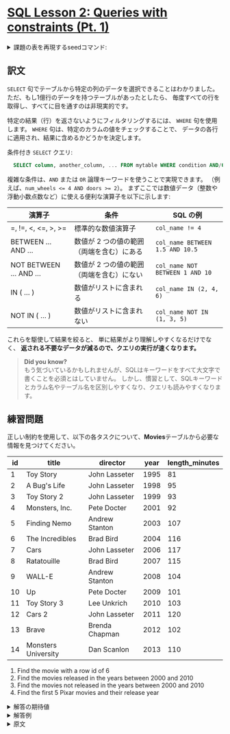 # [SQL Lesson 2: Queries with constraints (Pt. 1)](https://sqlbolt.com/lesson/select_queries_with_constraints)

<details>
  <summary>課題の表を再現するseedコマンド:</summary>

  ```SQL
    DROP TABLE IF EXISTS movies;

    CREATE TABLE IF NOT EXISTS movies (
      id              INTEGER         PRIMARY KEY,
      title           VARCHAR(255)    NOT NULL,
      director        VARCHAR(255)    NOT NULL,
      year            INTEGER         NOT NULL,
      length_minutes  INTEGER         NOT NULL
    );

    INSERT INTO movies (id, title, director, year, length_minutes)
    VALUES
    (1,  'Toy Story',           'John Lasseter',  1995, 81),
    (2,  'A Bug''s Life',       'John Lasseter',  1998, 95),
    (3,  'Toy Story 2',         'John Lasseter',  1999, 93),
    (4,  'Monsters, Inc.',      'Pete Docter',    2001, 92),
    (5,  'Finding Nemo',        'Andrew Stanton', 2003, 107),
    (6,  'The Incredibles',     'Brad Bird',      2004, 116),
    (7,  'Cars',                'John Lasseter',  2006, 117),
    (8,  'Ratatouille',         'Brad Bird',      2007, 115),
    (9,  'WALL-E',              'Andrew Stanton', 2008, 104),
    (10, 'Up',                  'Pete Docter',    2009, 101),
    (11, 'Toy Story 3',         'Lee Unkrich',    2010, 103),
    (12, 'Cars 2',              'John Lasseter',  2011, 120),
    (13, 'Brave',               'Brenda Chapman', 2012, 102),
    (14, 'Monsters University', 'Dan Scanlon',    2013, 110);
  ```

  または以下を実行:

  ```psql
    \i /home/postgres/dataset/sqlbolt/movies.sql
  ```
</details>

## 訳文

`SELECT` 句でテーブルから特定の列のデータを選択できることはわかりました。
ただ、もし1億行のデータを持つテーブルがあったとしたら、
毎度すべての行を取得し、すべてに目を通すのは非現実的です。

特定の結果（行）を返さないようにフィルタリングするには、
`WHERE` 句を使用します。
`WHERE` 句は、特定のカラムの値をチェックすることで、
データの各行に適用され、結果に含めるかどうかを決定します。

条件付き `SELECT` クエリ:

```SQL
  SELECT column, another_column, ... FROM mytable WHERE condition AND/OR another_condition AND/OR ...;
```

複雑な条件は、`AND` または `OR` 論理キーワードを使うことで実現できます。
（例えば、`num_wheels <= 4 AND doors >= 2`）。
まずここでは数値データ（整数や浮動小数点数など）に使える便利な演算子を以下に示します:

| 演算子              | 条件                                      | SQL の例                        |
| ------------------- | ----------------------------------------- | ------------------------------- |
| =, !=, <, <=, >, >= | 標準的な数値演算子                        | `col_name != 4`                 |
| BETWEEN … AND …     | 数値が 2 つの値の範囲（両端を含む）にある | `col_name BETWEEN 1.5 AND 10.5` |
| NOT BETWEEN … AND … | 数値が 2 つの値の範囲（両端を含む）にない | `col_name NOT BETWEEN 1 AND 10` |
| IN ( … )            | 数値がリストに含まれる                    | `col_name IN (2, 4, 6)`         |
| NOT IN ( … )        | 数値がリストに含まれない                  | `col_name NOT IN (1, 3, 5)`     |

これらを駆使して結果を絞ると、
単に結果がより理解しやすくなるだけでなく、
**返される不要なデータが減るので、クエリの実行が速くなります。**

>**Did you know?**  
もう気づいているかもしれませんが、SQLはキーワードをすべて大文字で書くことを必須とはしていません。
しかし、慣習として、SQLキーワードとカラム名やテーブル名を区別しやすくなり、クエリも読みやすくなります。

## 練習問題

正しい制約を使用して、以下の各タスクについて、**Movies**テーブルから必要な情報を見つけてください。

| id  | title               | director       | year | length_minutes |
| --- | ------------------- | -------------- | ---- | -------------- |
| 1   | Toy Story           | John Lasseter  | 1995 | 81             |
| 2   | A Bug's Life        | John Lasseter  | 1998 | 95             |
| 3   | Toy Story 2         | John Lasseter  | 1999 | 93             |
| 4   | Monsters, Inc.      | Pete Docter    | 2001 | 92             |
| 5   | Finding Nemo        | Andrew Stanton | 2003 | 107            |
| 6   | The Incredibles     | Brad Bird      | 2004 | 116            |
| 7   | Cars                | John Lasseter  | 2006 | 117            |
| 8   | Ratatouille         | Brad Bird      | 2007 | 115            |
| 9   | WALL-E              | Andrew Stanton | 2008 | 104            |
| 10  | Up                  | Pete Docter    | 2009 | 101            |
| 11  | Toy Story 3         | Lee Unkrich    | 2010 | 103            |
| 12  | Cars 2              | John Lasseter  | 2011 | 120            |
| 13  | Brave               | Brenda Chapman | 2012 | 102            |
| 14  | Monsters University | Dan Scanlon    | 2013 | 110            |

1. Find the movie with a row id of 6
2. Find the movies released in the years between 2000 and 2010
3. Find the movies not released in the years between 2000 and 2010
4. Find the first 5 Pixar movies and their release year

<details>
  <summary>解答の期待値</summary>

  1. Find the movie with a row id of 6
  ```psql
     id |      title      | director  | year | length_minutes
    ----+-----------------+-----------+------+----------------
      6 | The Incredibles | Brad Bird | 2004 |            116
  ```
  2. Find the movies released in the years between 2000 and 2010
  ```psql
     id |      title      |    director    | year | length_minutes
    ----+-----------------+----------------+------+----------------
      4 | Monsters, Inc.  | Pete Docter    | 2001 |             92
      5 | Finding Nemo    | Andrew Stanton | 2003 |            107
      6 | The Incredibles | Brad Bird      | 2004 |            116
      7 | Cars            | John Lasseter  | 2006 |            117
      8 | Ratatouille     | Brad Bird      | 2007 |            115
      9 | WALL-E          | Andrew Stanton | 2008 |            104
     10 | Up              | Pete Docter    | 2009 |            101
     11 | Toy Story 3     | Lee Unkrich    | 2010 |            103
  ```
  3. Find the movies not released in the years between 2000 and 2010
  ```psql
     id |        title        |    director    | year | length_minutes
    ----+---------------------+----------------+------+----------------
      1 | Toy Story           | John Lasseter  | 1995 |             81
      2 | A Bug's Life        | John Lasseter  | 1998 |             95
      3 | Toy Story 2         | John Lasseter  | 1999 |             93
     12 | Cars 2              | John Lasseter  | 2011 |            120
     13 | Brave               | Brenda Chapman | 2012 |            102
     14 | Monsters University | Dan Scanlon    | 2013 |            110
  ```
  4. Find the first 5 Pixar movies and their release year
  ```psql
    id |     title      |    director    | year | length_minutes
    ----+----------------+----------------+------+----------------
      1 | Toy Story      | John Lasseter  | 1995 |             81
      2 | A Bug's Life   | John Lasseter  | 1998 |             95
      3 | Toy Story 2    | John Lasseter  | 1999 |             93
      4 | Monsters, Inc. | Pete Docter    | 2001 |             92
      5 | Finding Nemo   | Andrew Stanton | 2003 |            107
  ```
</details>

<details>
  <summary>解答例</summary>

  1. Find the movie with a row id of 6
  ```sql
    SELECT * FROM movies WHERE id = 6;
  ```
  2. Find the movies released in the years between 2000 and 2010
  ```sql
    SELECT * FROM movies WHERE year BETWEEN 2000 AND 2010;
  ```
  3. Find the movies not released in the years between 2000 and 2010
  ```sql
    SELECT * FROM movies WHERE year NOT BETWEEN 2000 AND 2010;
  ```
  4. Find the first 5 Pixar movies and their release year
  ```sql
    SELECT * FROM movies WHERE id <= 5;
  ```
</details>

<details>
  <summary>原文</summary>

  Now we know how to select for specific columns of data from a table, but if you had a table with a hundred million rows of data, reading through all the rows would be inefficient and perhaps even impossible.

  In order to filter certain results from being returned, we need to use a `WHERE` clause in the query. The clause is applied to each row of data by checking specific column values to determine whether it should be included in the results or not.

  Select query with constraints

  `SELECT column, another_column, … FROM mytable **WHERE _condition_ AND/OR _another_condition_ AND/OR …**;`

  More complex clauses can be constructed by joining numerous `AND` or `OR` logical keywords (ie. num\_wheels >= 4 AND doors <= 2). And below are some useful operators that you can use for numerical data (ie. integer or floating point):

  | Operator            | Condition                                            | SQL Example                   |
  | ------------------- | ---------------------------------------------------- | ----------------------------- |
  | =, !=, <, <=, >, >= | Standard numerical operators                         | col_name != 4                 |
  | BETWEEN … AND …     | Number is within range of two values (inclusive)     | col_name BETWEEN 1.5 AND 10.5 |
  | NOT BETWEEN … AND … | Number is not within range of two values (inclusive) | col_name NOT BETWEEN 1 AND 10 |
  | IN (…)              | Number exists in a list                              | col_name IN (2, 4, 6)         |
  | NOT IN (…)          | Number does not exist in a list                      | col_name NOT IN (1, 3, 5)     |

  In addition to making the results more manageable to understand, writing clauses to constrain the set of rows returned also allows the query to run faster due to the reduction in unnecessary data being returned.

  >**Did you know?**  
  As you might have noticed by now, SQL doesn't _require_ you to write the keywords all capitalized, but as a convention, it helps people distinguish SQL keywords from column and tables names, and makes the query easier to read.

  ## Exercise

  Using the right constraints, find the information we need from the **Movies** table for each task below.
</details>
